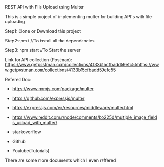 REST API with File Upload using Multer


This is a simple project of implementing multer for building API's with file uploading


Step1: Clone or Download this project


Step2:npm i //To install all the dependencies

Step3: npm start //To Start the server


Link for API collection (Postman):
https://www.getpostman.com/collections/4133b15cfbadd59efc55https://www.getpostman.com/collections/4133b15cfbadd59efc55


Refered Doc: 

* https://www.npmjs.com/package/multer

* https://github.com/expressjs/multer

* https://expressjs.com/en/resources/middleware/multer.html

* https://www.reddit.com/r/node/comments/bo225d/multiple_image_fields_upload_with_multer/

* stackoverflow

* Github

* Youtube(Tutorials)

There are some more documents which I even reffered